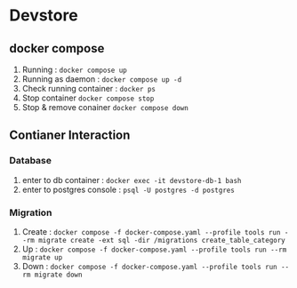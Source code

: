 # Devstore

## docker compose

1. Running : `docker compose up`
2. Running as daemon : `docker compose up -d`
3. Check running container : `docker ps`
4. Stop container `docker compose stop`
5. Stop & remove conainer `docker compose down`

## Contianer Interaction

### Database

1. enter to db container : `docker exec -it devstore-db-1 bash`
2. enter to postgres console : `psql -U postgres -d postgres`

### Migration

1. Create : `docker compose -f docker-compose.yaml --profile tools run --rm migrate create -ext sql -dir /migrations create_table_category`
2. Up : `docker compose -f docker-compose.yaml --profile tools run --rm migrate up`
3. Down : `docker compose -f docker-compose.yaml --profile tools run --rm migrate down`
